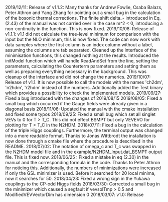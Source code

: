 2019/12/11: Release of v1.1.2: Many thanks for Andrew Fowlie, Csaba Balazs, Peter Athron and Yang Zhang for pointing out a small bug in the calculation of the bosonic thermal corrections. The finite shift delta_- introduced in Eq. (2.43) of the manual was not carried over in the case m^2 < 0, introducing a non-continuity in the function. This is now fixed.
2019/10/08: Release of v1.1.1:
v1.1 did not calculate the tree-level minimum for comparison with the input but the NLO minimum, this is now fixed.
The code can now work with data samples where the first column is an index column without a label, assuming the columns are tab separated.
Cleaned up the interface of the minimisation functions, this changed nothing at the results.
Introduced the initModel function which will handle ReadAndSet from the line, setting the parameters, calculating the Counterterm parameters and setting them as well as preparing everything necessary in the background. This was cleanup of the interface and did not change the numerics. 
2019/10/07: Release of v1.1. It is now possible to call the models with the names 'ch2dm', 'n2hdm', 'r2hdm' instead of the numbers. Additionally added the Test binary which provides a possibility to check the implemented models.
2019/09/27: Fixed a bug introduced with the changes of 2019/08/15
2019/08/05: Fixed a small bug which occurred if the Gauge fields were already given in a diagonal basis
2018/11/06: Updated the manual with the cmake installation and fixed some typos
2018/09/25: Fixed a small bug which set all singlet VEVs to 0 for T > T_C. This did not effect BSMPT but only VEVEVO for plotting for T > T_C in the N2HDM.
2018/07/11: Fixed a bug in the calculation of the triple Higgs couplings. Furthermore, the terminal output was changed into a more readable format. Thanks to Jonas Wittbrodt the installation is now done through a cmake file where the procedure is described in the README.
2018/07/02: The notation of omega_c and T_c was swapped in the N2HDM model file and in the example/N2HDM_Input.dat_BSMPT output file. This is fixed now.
2018/06/25 : Fixed a mistake in eq (2.30) in the manual and the corresponding formula in the code. Thanks to Peter Athron for noticing this. Additionally, the numbers of minimizations were increased if only the GSL minimizer is used. Before it searched for 20 local minima, now it searches for 50. 
2018/04/23: Fixed a wrong sign in the Yukawa couplings to the CP-odd Higgs fields
2018/03/30: Corrected a small bug in the minimizer which caused a segfault if vevsolTmp > 0.5 and ModifiedVEVVectorDim has dimension 0
2018/03/07: v1.0: Release 
